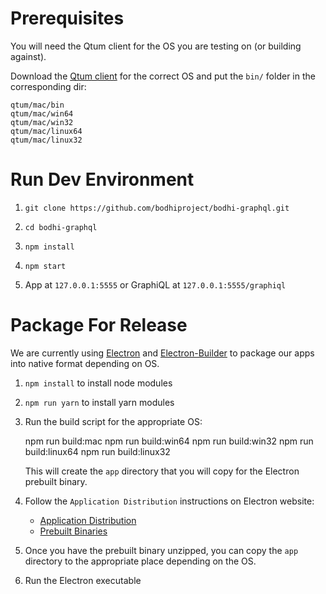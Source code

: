 # Prerequisites
You will need the Qtum client for the OS you are testing on (or building against).

Download the [Qtum client](https://github.com/qtumproject/qtum/releases) for the correct OS and put the `bin/` folder in the corresponding dir:

    qtum/mac/bin
    qtum/mac/win64
    qtum/mac/win32
    qtum/mac/linux64
    qtum/mac/linux32

# Run Dev Environment
1. `git clone https://github.com/bodhiproject/bodhi-graphql.git`

2. `cd bodhi-graphql`

3. `npm install`

4. `npm start`

5. App at `127.0.0.1:5555` or GraphiQL at `127.0.0.1:5555/graphiql`

# Package For Release 
We are currently using [Electron](https://github.com/electron/electron) and [Electron-Builder](https://github.com/electron-userland/electron-builder) to package our apps into native format depending on OS.

1. `npm install` to install node modules

2. `npm run yarn` to install yarn modules

3. Run the build script for the appropriate OS:

    npm run build:mac
    npm run build:win64
    npm run build:win32
    npm run build:linux64
    npm run build:linux32

    This will create the `app` directory that you will copy for the Electron prebuilt binary.

4. Follow the `Application Distribution` instructions on Electron website:

    - [Application Distribution](https://electronjs.org/docs/tutorial/application-distribution)
    - [Prebuilt Binaries](https://github.com/electron/electron/releases)

5. Once you have the prebuilt binary unzipped, you can copy the `app` directory to the appropriate place depending on the OS.

6. Run the Electron executable
